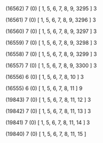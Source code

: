 (16562) 7 (0) [ 1, 5, 6, 7, 8, 9, 3295 ] 3 


(16561) 7 (0) [ 1, 5, 6, 7, 8, 9, 3296 ] 3 


(16560) 7 (0) [ 1, 5, 6, 7, 8, 9, 3297 ] 3 


(16559) 7 (0) [ 1, 5, 6, 7, 8, 9, 3298 ] 3 


(16558) 7 (0) [ 1, 5, 6, 7, 8, 9, 3299 ] 3 


(16557) 7 (0) [ 1, 5, 6, 7, 8, 9, 3300 ] 3 


(16556) 6 (0) [ 1, 5, 6, 7, 8, 10 ] 3 


(16555) 6 (0) [ 1, 5, 6, 7, 8, 11 ] 9 


(19843) 7 (0) [ 1, 5, 6, 7, 8, 11, 12 ] 3 


(19842) 7 (0) [ 1, 5, 6, 7, 8, 11, 13 ] 3 


(19841) 7 (0) [ 1, 5, 6, 7, 8, 11, 14 ] 3 


(19840) 7 (0) [ 1, 5, 6, 7, 8, 11, 15 ]  

